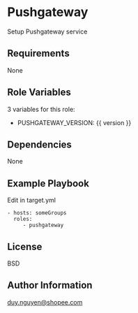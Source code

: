 Pushgateway
=========

Setup Pushgateway service

Requirements
------------

None

Role Variables
--------------

3 variables for this role:

* PUSHGATEWAY_VERSION: {{ version }}

Dependencies
------------

None

Example Playbook
----------------

Edit in target.yml

    - hosts: someGroups
      roles:
         - pushgateway

License
-------

BSD

Author Information
------------------

duy.nguyen@shopee.com
